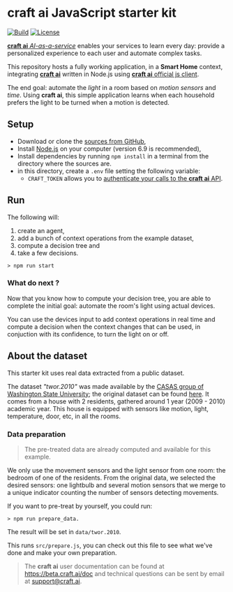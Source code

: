 # **craft ai** JavaScript starter kit #

[![Build](https://img.shields.io/travis/craft-ai/craft-ai-starterkit-nodejs/master.svg?style=flat-square)](https://travis-ci.org/craft-ai/craft-ai-starterkit-nodejs) [![License](https://img.shields.io/badge/license-BSD--3--Clause-42358A.svg?style=flat-square)](LICENSE)

[**craft ai** _AI-as-a-service_](http://craft.ai) enables your services to learn every day: provide a personalized experience to each user and automate complex tasks.

This repository hosts a fully working application, in a **Smart Home** context, integrating [**craft ai**](http://craft.ai) written in Node.js using [**craft ai** official js client](https://www.npmjs.com/package/craft-ai).

The end goal: automate the _light_ in a room based on _motion sensors_ and _time_. Using **craft ai**, this simple application learns when each household prefers the light to be turned when a motion is detected.

## Setup ##

- Download or clone the [sources from GitHub](https://github.com/craft-ai/craft-ai-starterkit-nodejs),
- Install [Node.js](https://nodejs.org/en/download/) on your computer (version 6.9 is recommended),
- Install dependencies by running `npm install` in a terminal from the directory where the sources are.
- in this directory, create a `.env` file setting the following variable:
    - `CRAFT_TOKEN` allows you to [authenticate your calls to the **craft ai** API](https://beta.craft.ai/doc/js#1---retrieve-your-credentials).

## Run ##

The following will:

1. create an agent,
2. add a bunch of context operations from the example dataset,
3. compute a decision tree and
4. take a few decisions.

```console
> npm run start
```

### What do next ? ###

Now that you know how to compute your decision tree, you are able to complete the initial goal: automate the room's light using actual devices.

You can use the devices input to add context operations in real time and compute a decision when the context changes that can be used, in conjuction with its confidence, to turn the light on or off.

## About the dataset ##

This starter kit uses real data extracted from a public dataset.

The dataset _"twor.2010"_ was made available by the [CASAS group of Washington State University](http://casas.wsu.edu); the original dataset can be found [here](http://ailab.wsu.edu/casas/datasets/). It comes from a house with 2 residents, gathered around 1 year (2009 - 2010) academic year. This house is equipped with sensors like motion, light, temperature, door, etc, in all the rooms.

### Data preparation ###

> The pre-treated data are already computed and available for this example.

We only use the movement sensors and the light sensor from one room: the bedroom of one of the residents.
From the original data, we selected the desired sensors: one lightbulb and several motion sensors that we merge to a unique indicator counting the number of sensors detecting movements.

If you want to pre-treat by yourself, you could run:

```console
> npm run prepare_data.
```

The result will be set in `data/twor.2010`.

This runs `src/prepare.js`, you can check out this file to see what we've done and make your own preparation.

> The **craft ai** user documentation can be found at <https://beta.craft.ai/doc> and technical questions can be sent by email at [support@craft.ai]('mailto:support@craft.ai').
